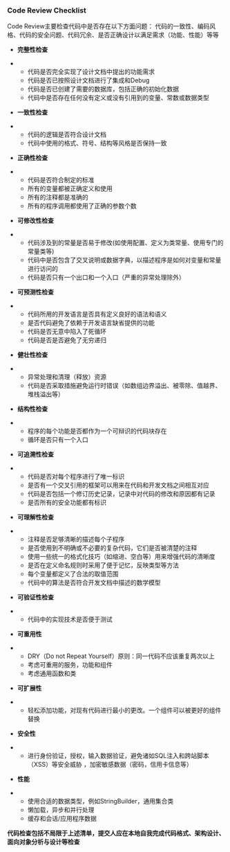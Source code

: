 ### Code **Review Checklist**

Code Review主要检查代码中是否存在以下方面问题：
代码的一致性、编码风格、代码的安全问题、代码冗余、是否正确设计以满足需求（功能、性能）等等

- **完整性检查**

- - 代码是否完全实现了设计文档中提出的功能需求
  - 代码是否已按照设计文档进行了集成和Debug
  - 代码是否已创建了需要的数据库，包括正确的初始化数据
  - 代码中是否存在任何没有定义或没有引用到的变量、常数或数据类型

- **一致性检查**

- - 代码的逻辑是否符合设计文档
  - 代码中使用的格式、符号、结构等风格是否保持一致

- **正确性检查**

- - 代码是否符合制定的标准
  - 所有的变量都被正确定义和使用
  - 所有的注释都是准确的
  - 所有的程序调用都使用了正确的参数个数

- **可修改性检查**

- - 代码涉及到的常量是否易于修改(如使用配置、定义为类常量、使用专门的常量类等)
  - 代码中是否包含了交叉说明或数据字典，以描述程序是如何对变量和常量进行访问的
  - 代码是否只有一个出口和一个入口（严重的异常处理除外）

- **可预测性检查**

- - 代码所用的开发语言是否具有定义良好的语法和语义
  - 是否代码避免了依赖于开发语言缺省提供的功能
  - 代码是否无意中陷入了死循环
  - 代码是否是否避免了无穷递归

- **健壮性检查**

- - 异常处理和清理（释放）资源
  - 代码是否采取措施避免运行时错误（如数组边界溢出、被零除、值越界、堆栈溢出等）

- **结构性检查**

- - 程序的每个功能是否都作为一个可辩识的代码块存在
  - 循环是否只有一个入口

- **可追溯性检查**

- - 代码是否对每个程序进行了唯一标识
  - 是否有一个交叉引用的框架可以用来在代码和开发文档之间相互对应
  - 代码是否包括一个修订历史记录，记录中对代码的修改和原因都有记录
  - 是否所有的安全功能都有标识

- **可理解性检查**

- - 注释是否足够清晰的描述每个子程序
  - 是否使用到不明确或不必要的复杂代码，它们是否被清楚的注释
  - 使用一些统一的格式化技巧（如缩进、空白等）用来增强代码的清晰度
  - 是否在定义命名规则时采用了便于记忆，反映类型等方法
  - 每个变量都定义了合法的取值范围
  - 代码中的算法是否符合开发文档中描述的数学模型

- **可验证性检查**

- - 代码中的实现技术是否便于测试

- **可重用性**

- - DRY（Do not Repeat Yourself）原则：同一代码不应该重复两次以上
  - 考虑可重用的服务，功能和组件
  - 考虑通用函数和类

- **可扩展性**

- - 轻松添加功能，对现有代码进行最小的更改。一个组件可以被更好的组件替换

- **安全性**

- - 进行身份验证，授权，输入数据验证，避免诸如SQL注入和跨站脚本（XSS）等安全威胁 ，加密敏感数据（密码，信用卡信息等）

- **性能**

- - 使用合适的数据类型，例如StringBuilder，通用集合类
  - 懒加载，异步和并行处理
  - 缓存和会话/应用程序数据

**代码检查包括不局限于上述清单，提交人应在本地自我完成代码格式、架构设计、面向对象分析与设计等检查**